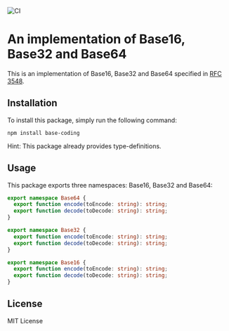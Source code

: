 ![CI](https://github.com/GabrielInTheWorld/base-js/workflows/CI/badge.svg)

# An implementation of Base16, Base32 and Base64

This is an implementation of Base16, Base32 and Base64 specified in [RFC 3548](https://tools.ietf.org/html/rfc3548).

## Installation

To install this package, simply run the following command:

`npm install base-coding`

Hint: This package already provides type-definitions.

## Usage

This package exports three namespaces: Base16, Base32 and Base64:

```ts
export namespace Base64 {
  export function encode(toEncode: string): string;
  export function decode(toDecode: string): string;
}

export namespace Base32 {
  export function encode(toEncode: string): string;
  export function decode(toDecode: string): string;
}

export namespace Base16 {
  export function encode(toEncode: string): string;
  export function decode(toDecode: string): string;
}
```

## License

MIT License
